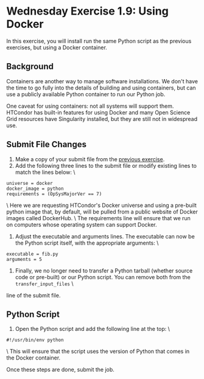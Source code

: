 <style type="text/css"> pre em { font-style: normal; background-color: yellow; } pre strong { font-style: normal; font-weight: bold; color: \#008; } </style>

Wednesday Exercise 1.9: Using Docker
====================================

In this exercise, you will install run the same Python script as the previous exercises, but using a Docker container.

Background
----------

Containers are another way to manage software installations. We don't have the time to go fully into the details of building and using containers, but can use a publicly available Python container to run our Python job.

One caveat for using containers: not all systems will support them. HTCondor has built-in features for using Docker and many Open Science Grid resources have Singularity installed, but they are still not in widespread use.

Submit File Changes
-------------------

1.  Make a copy of your submit file from the [previous exercise](/user-school/2017/materials/day3/part2-ex3-python-install.md).
2.  Add the following three lines to the submit file or modify existing lines to match the lines below: \\

``` file
universe = docker
docker_image = python
requirements = (OpSysMajorVer == 7)
```

\\ Here we are requesting HTCondor's Docker universe and using a pre-built python image that, by default, will be pulled from a public website of Docker images called DockerHub. \\ The requirements line will ensure that we run on computers whose operating system can support Docker.

1.  Adjust the executable and arguments lines. The executable can now be the Python script itself, with the appropriate arguments: \\

``` file
executable = fib.py
arguments = 5
```

1.  Finally, we no longer need to transfer a Python tarball (whether source code or pre-built) or our Python script. You can remove both from the `transfer_input_files` \\

line of the submit file.

Python Script
-------------

1.  Open the Python script and add the following line at the top: \\

``` file
#!/usr/bin/env python
```

\\ This will ensure that the script uses the version of Python that comes in the Docker container.

Once these steps are done, submit the job.

